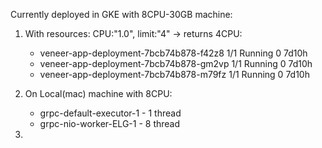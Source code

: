 Currently deployed in GKE with 8CPU-30GB machine:

1. With resources: CPU:"1.0", limit:"4" -> returns 4CPU:
    - veneer-app-deployment-7bcb74b878-f42z8   1/1     Running   0          7d10h
    - veneer-app-deployment-7bcb74b878-gm2vp   1/1     Running   0          7d10h
    - veneer-app-deployment-7bcb74b878-m79fz   1/1     Running   0          7d10h

2. On Local(mac) machine with 8CPU:
    - grpc-default-executor-1 - 1 thread
    - grpc-nio-worker-ELG-1 - 8 thread

3. 